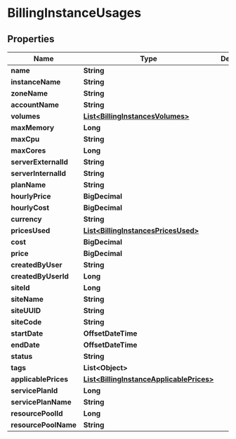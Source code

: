 

# BillingInstanceUsages

## Properties

Name | Type | Description | Notes
------------ | ------------- | ------------- | -------------
**name** | **String** |  |  [optional]
**instanceName** | **String** |  |  [optional]
**zoneName** | **String** |  |  [optional]
**accountName** | **String** |  |  [optional]
**volumes** | [**List&lt;BillingInstancesVolumes&gt;**](BillingInstancesVolumes.md) |  |  [optional]
**maxMemory** | **Long** |  |  [optional]
**maxCpu** | **String** |  |  [optional]
**maxCores** | **Long** |  |  [optional]
**serverExternalId** | **String** |  |  [optional]
**serverInternalId** | **String** |  |  [optional]
**planName** | **String** |  |  [optional]
**hourlyPrice** | **BigDecimal** |  |  [optional]
**hourlyCost** | **BigDecimal** |  |  [optional]
**currency** | **String** |  |  [optional]
**pricesUsed** | [**List&lt;BillingInstancesPricesUsed&gt;**](BillingInstancesPricesUsed.md) |  |  [optional]
**cost** | **BigDecimal** |  |  [optional]
**price** | **BigDecimal** |  |  [optional]
**createdByUser** | **String** |  |  [optional]
**createdByUserId** | **Long** |  |  [optional]
**siteId** | **Long** |  |  [optional]
**siteName** | **String** |  |  [optional]
**siteUUID** | **String** |  |  [optional]
**siteCode** | **String** |  |  [optional]
**startDate** | **OffsetDateTime** |  |  [optional]
**endDate** | **OffsetDateTime** |  |  [optional]
**status** | **String** |  |  [optional]
**tags** | **List&lt;Object&gt;** |  |  [optional]
**applicablePrices** | [**List&lt;BillingInstanceApplicablePrices&gt;**](BillingInstanceApplicablePrices.md) |  |  [optional]
**servicePlanId** | **Long** |  |  [optional]
**servicePlanName** | **String** |  |  [optional]
**resourcePoolId** | **Long** |  |  [optional]
**resourcePoolName** | **String** |  |  [optional]



